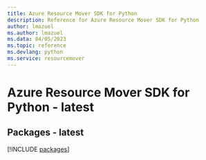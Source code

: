 ```yaml
---
title: Azure Resource Mover SDK for Python
description: Reference for Azure Resource Mover SDK for Python
author: lmazuel
ms.author: lmazuel
ms.data: 04/05/2023
ms.topic: reference
ms.devlang: python
ms.service: resourcemover
---
```

# Azure Resource Mover SDK for Python - latest
## Packages - latest
[!INCLUDE [packages](resource-mover-index.md)]